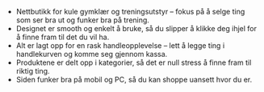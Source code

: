 - Nettbutikk for kule gymklær og treningsutstyr – fokus på å selge ting som ser bra ut og funker bra på trening.
- Designet er smooth og enkelt å bruke, så du slipper å klikke deg ihjel for å finne fram til det du vil ha.
- Alt er lagt opp for en rask handleopplevelse – lett å legge ting i handlekurven og komme seg gjennom kassa.
- Produktene er delt opp i kategorier, så det er null stress å finne fram til riktig ting.
- Siden funker bra på mobil og PC, så du kan shoppe uansett hvor du er.
